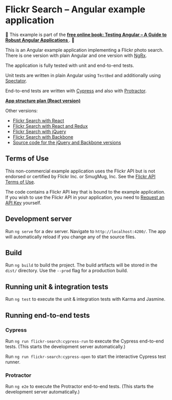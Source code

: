 # Flickr Search – Angular example application

📖 This example is part of the **[free online book: Testing Angular – A Guide to Robust Angular Applications
](https://testing-angular.com/)**. 📖

This is an Angular example application implementing a Flickr photo search. There is one version with plain Angular and one version with [NgRx](https://ngrx.io/).

The application is fully tested with unit and end-to-end tests.

Unit tests are written in plain Angular using `TestBed` and additionally using [Spectator](https://github.com/ngneat/spectator).

End-to-end tests are written with [Cypress](https://www.cypress.io/) and also with [Protractor](http://www.protractortest.org/).

**[App structure plan (React version)](https://github.com/molily/learning-react/tree/main/5-flickr-search)**

Other versions:

- [Flickr Search with React](https://github.com/molily/learning-react/tree/main/5-flickr-search)
- [Flickr Search with React and Redux](https://github.com/molily/learning-react/tree/main/7-flickr-search-redux)
- [Flickr Search with jQuery](https://molily.de/javascript-introduction/flickr-jquery.html)
- [Flickr Search with Backbone](https://molily.de/javascript-introduction/flickr-backbone.html)
- [Source code for the jQuery and Backbone versions](https://github.com/molily/molily.de/tree/main/javascript-introduction)

## Terms of Use

This non-commercial example application uses the Flickr API but is not endorsed or certified by Flickr Inc. or SmugMug, Inc. See the [Flickr API Terms of Use](https://www.flickr.com/help/terms/api).

The code contains a Flickr API key that is bound to the example application. If you wish to use the Flickr API in your application, you need to [Request an API Key](https://www.flickr.com/services/apps/create/) yourself.

## Development server

Run `ng serve` for a dev server. Navigate to `http://localhost:4200/`. The app will automatically reload if you change any of the source files.

## Build

Run `ng build` to build the project. The build artifacts will be stored in the `dist/` directory. Use the `--prod` flag for a production build.

## Running unit & integration tests

Run `ng test` to execute the unit & integration tests with Karma and Jasmine.

## Running end-to-end tests

### Cypress

Run `ng run flickr-search:cypress-run` to execute the Cypress end-to-end tests. (This starts the development server automatically.)

Run `ng run flickr-search:cypress-open` to start the interactive Cypress test runner.

### Protractor

Run `ng e2e` to execute the Protractor end-to-end tests. (This starts the development server automatically.)
